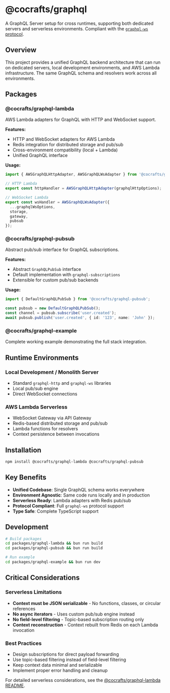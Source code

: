 # @cocrafts/graphql

A GraphQL Server setup for cross runtimes, supporting both dedicated servers and serverless environments. Compliant with the [`graphql-ws` protocol](https://github.com/enisdenjo/graphql-ws/blob/master/PROTOCOL.md).

## Overview

This project provides a unified GraphQL backend architecture that can run on dedicated servers, local development environments, and AWS Lambda infrastructure. The same GraphQL schema and resolvers work across all environments.

## Packages

### @cocrafts/graphql-lambda

AWS Lambda adapters for GraphQL with HTTP and WebSocket support.

**Features:**
- HTTP and WebSocket adapters for AWS Lambda
- Redis integration for distributed storage and pub/sub
- Cross-environment compatibility (local + Lambda)
- Unified GraphQL interface

**Usage:**
```typescript
import { AWSGraphQLHttpAdapter, AWSGraphQLWsAdapter } from '@cocrafts/graphql-lambda';

// HTTP Lambda
export const httpHandler = AWSGraphQLHttpAdapter(graphqlHttpOptions);

// WebSocket Lambda
export const wsHandler = AWSGraphQLWsAdapter({ 
  ...graphqlWsOptions, 
  storage, 
  gateway, 
  pubsub 
});
```

### @cocrafts/graphql-pubsub

Abstract pub/sub interface for GraphQL subscriptions.

**Features:**
- Abstract `GraphQLPubSub` interface
- Default implementation with `graphql-subscriptions`
- Extensible for custom pub/sub backends

**Usage:**
```typescript
import { DefaultGraphQLPubSub } from '@cocrafts/graphql-pubsub';

const pubsub = new DefaultGraphQLPubSub();
const channel = pubsub.subscribe('user.created');
await pubsub.publish('user.created', { id: '123', name: 'John' });
```

### @cocrafts/graphql-example

Complete working example demonstrating the full stack integration.

## Runtime Environments

### Local Development / Monolith Server

- Standard `graphql-http` and `graphql-ws` libraries
- Local pub/sub engine
- Direct WebSocket connections

### AWS Lambda Serverless

- WebSocket Gateway via API Gateway
- Redis-based distributed storage and pub/sub
- Lambda functions for resolvers
- Context persistence between invocations

## Installation

```bash
npm install @cocrafts/graphql-lambda @cocrafts/graphql-pubsub
```

## Key Benefits

- **Unified Codebase**: Single GraphQL schema works everywhere
- **Environment Agnostic**: Same code runs locally and in production
- **Serverless Ready**: Lambda adapters with Redis pub/sub
- **Protocol Compliant**: Full `graphql-ws` protocol support
- **Type Safe**: Complete TypeScript support

## Development

```bash
# Build packages
cd packages/graphql-lambda && bun run build
cd packages/graphql-pubsub && bun run build

# Run example
cd packages/graphql-example && bun run dev
```

## Critical Considerations

### Serverless Limitations

- **Context must be JSON serializable** - No functions, classes, or circular references
- **No async iterators** - Uses custom pub/sub engine instead
- **No field-level filtering** - Topic-based subscription routing only
- **Context reconstruction** - Context rebuilt from Redis on each Lambda invocation

### Best Practices

- Design subscriptions for direct payload forwarding
- Use topic-based filtering instead of field-level filtering
- Keep context data minimal and serializable
- Implement proper error handling and cleanup

For detailed serverless considerations, see the [@cocrafts/graphql-lambda README](./packages/graphql-lambda/README.md).
